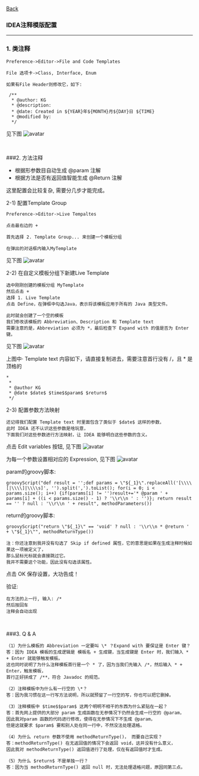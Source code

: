 [Back](README.md)

### IDEA注释模版配置

<hr>

### 1. 类注释
```
Preference->Editor->File and Code Templates

File 选项卡->Class, Interface, Enum

如果有File Header则修改它，如下:

 /**
  * @author: KG
  * @description:
  * @date: Created in ${YEAR}年${MONTH}月${DAY}日 ${TIME}
  * @modified by: 
  */
```

见下图
![avatar](https://github.com/Elliot518/mcp-oss-repo/blob/main/ide/idea/FileHeaderTemplate.png?raw=true)

&nbsp;

###2. 方法注释

- 根据形参数目自动生成 @param 注解
- 根据方法是否有返回值智能生成 @Return 注解

这里配置会比较复杂, 需要分几步才能完成。

2-1) 配置Template Group
```
Preference->Editor->Live Tempaltes

点击最右边的 +

首先选择 2. Template Group... 来创建一个模板分组

在弹出的对话框内输入MyTemplate
```
见下图
![avatar](https://raw.githubusercontent.com/Elliot518/mcp-oss-repo/main/ide/idea/LiveTemplate1.png)

2-2) 在自定义模板分组下新建Live Template
```
选中刚刚创建的模板分组 MyTemplate
然后点击 +
选择 1. Live Template
点击 Define，在弹框中勾选Java，表示将该模板应用于所有的 Java 类型文件。

此时就会创建了一个空的模板
我们修改该模板的 Abbreviation、Description 和 Template text
需要注意的是，Abbreviation 必须为 *，最后检查下 Expand with 的值是否为 Enter 键。
```

见下图
![avatar](https://raw.githubusercontent.com/Elliot518/mcp-oss-repo/main/ide/idea/LiveTemplate2.png)

上图中· Template text 内容如下，请直接复制进去，需要注意首行没有 /，且 \* 是顶格的
```
*
 * 
 * @author KG
 * @date $date$ $time$$param$ $return$
 */
```

2-3) 配置参数方法映射

```
还记得我们配置 Template text 时里面包含了类似于 $date$ 这样的参数，
此时 IDEA 还不认识这些参数是啥玩意，
下面我们对这些参数进行方法映射，让 IDEA 能够明白这些参数的含义。
```


点击 Edit variables 按钮, 见下图
![avatar](https://raw.githubusercontent.com/Elliot518/mcp-oss-repo/main/ide/idea/LiveTemplate3.png)


为每一个参数设置相对应的 Expression, 见下图
![avatar](https://raw.githubusercontent.com/Elliot518/mcp-oss-repo/main/ide/idea/LiveTemplate4.png)

param的groovy脚本:
```
groovyScript("def result = '';def params = \"${_1}\".replaceAll('[\\\\[|\\\\]|\\\\s]', '').split(',').toList(); for(i = 0; i < params.size(); i++) {if(params[i] != '')result+='* @param ' + params[i] + ((i < params.size() - 1) ? '\\r\\n ' : '')}; return result == '' ? null : '\\r\\n ' + result", methodParameters())
```

return的groovy脚本:
```
groovyScript("return \"${_1}\" == 'void' ? null : '\\r\\n * @return ' + \"${_1}\"", methodReturnType())
```

```
注：你还注意到我并没有勾选了 Skip if defined 属性，它的意思是如果在生成注释时候如果这一项被定义了，
那么鼠标光标就会直接跳过它。
我并不需要这个功能，因此没有勾选该属性。
```

点击 OK 保存设置，大功告成！

验证:
```
在方法的上一行, 输入: /*
然后按回车
注释会自动出现
```

&nbsp;

###3. Q & A

```
（1）为什么模板的 Abbreviation 一定要叫 \* ？Expand with 要保证是 Enter 键？
答：因为 IDEA 模板的生成逻辑是 模板名 + 生成键，当生成键是 Enter 时，我们输入 * + Enter 就能够触发模板。
这也同时说明了为什么注释模板首行是一个 * 了，因为当我们先输入 /*，然后输入 * + Enter，触发模板，
首行正好拼成了 /**，符合 Javadoc 的规范。

（2）注释模板中为什么有一行空的 \*？
答：因为我习惯在这一行写方法说明，所以就预留了一行空的写，你也可以把它删掉。

（3）注释模板中 $time$$param$ 这两个明明不相干的东西为什么紧贴在一起？
答：首先网上提供的大部分 param 生成函数在无参情况下仍然会生成一行空的 @param，
因此我对param 函数的代码进行修改，使得在无参情况下不生成 @param，
但是这就要求 $param$ 要和别人处在同一行中，不然没法处理退格。

（4）为什么 return 参数不使用 methodReturnType()， 而要自己实现？
答：methodReturnType() 在无返回值的情况下会返回 void，这并没有什么意义，
因此我对 methodReturnType() 返回值进行了处理，仅在有返回值时才生成。

（5）为什么 $return$ 不是单独一行？
答：因为当 methodReturnType() 返回 null 时，无法处理退格问题，原因同第三点。
```




